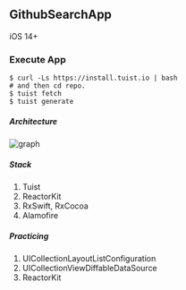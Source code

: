 ## GithubSearchApp 

iOS 14+

### Execute App

```shell
$ curl -Ls https://install.tuist.io | bash
# and then cd repo.
$ tuist fetch
$ tuist generate

```

##### Architecture

![graph](https://user-images.githubusercontent.com/61657569/185745679-f1f81336-f97b-4f52-890f-3ab52137372e.png)

##### Stack

1. Tuist
2. ReactorKit
3. RxSwift, RxCocoa
4. Alamofire

##### Practicing

1. UICollectionLayoutListConfiguration
2. UICollectionViewDiffableDataSource
3. ReactorKit



